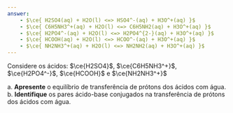 ```yaml
---
answer:
    - $\ce{ H2SO4(aq) + H2O(l) <=> HSO4^-(aq) + H3O^+(aq) }$
    - $\ce{ C6H5NH3^+(aq) + H2O(l) <=> C6H5NH2(aq) + H3O^+(aq) }$
    - $\ce{ H2PO4^-(aq) + H2O(l) <=> H2PO4^{2-}(aq) + H3O^+(aq) }$
    - $\ce{ HCOOH(aq) + H2O(l) <=> HCOO^-(aq) + H3O^+(aq) }$
    - $\ce{ NH2NH3^+(aq) + H2O(l) <=> NH2NH2(aq) + H3O^+(aq) }$
---
```


Considere os ácidos: $\ce{H2SO4}$, $\ce{C6H5NH3^+}$, $\ce{H2PO4^-}$, $\ce{HCOOH}$ e $\ce{NH2NH3^+}$

a. **Apresente** o equilíbrio de transferência de prótons dos ácidos com água.
b. **Identifique** os pares ácido-base conjugados na transferência de prótons dos ácidos com água.
